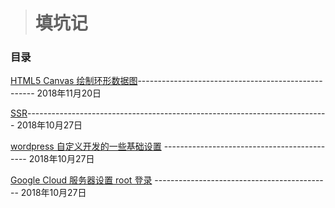 > # 填坑记
### 目录

[HTML5 Canvas 绘制环形数据图](https://github.com/brownliu/Blog/issues/4)----------------------------------------------------  2018年11月20日

[SSR](https://github.com/brownliu/Blog/issues/3)---------------------------------------------------------------------------  2018年10月27日

[wordpress 自定义开发的一些基础设置](https://github.com/brownliu/Blog/issues/2)  --------------------------------------------  2018年10月27日

[Google Cloud 服务器设置 root 登录](https://github.com/brownliu/Blog/issues/1)  --------------------------------------------  2018年10月27日
